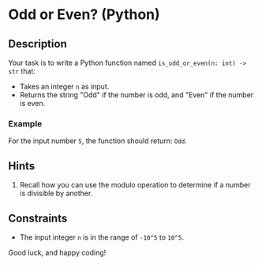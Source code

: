 # Odd or Even? (Python)

## Description

Your task is to write a Python function named `is_odd_or_even(n: int) -> str` that:

- Takes an integer `n` as input.
- Returns the string "Odd" if the number is odd, and "Even" if the number is even.

### Example

For the input number `5`, the function should return: `Odd`.

## Hints

1. Recall how you can use the modulo operation to determine if a number is divisible by another.

## Constraints

- The input integer `n` is in the range of `-10^5` to `10^5`.

Good luck, and happy coding!

